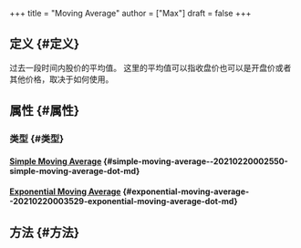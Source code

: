 +++
title = "Moving Average"
author = ["Max"]
draft = false
+++

## 定义 {#定义}

过去一段时间内股价的平均值。
这里的平均值可以指收盘价也可以是开盘价或者其他价格，取决于如何使用。


## 属性 {#属性}


### 类型 {#类型}


#### [Simple Moving Average](20210220002550-simple_moving_average.md) {#simple-moving-average--20210220002550-simple-moving-average-dot-md}


#### [Exponential Moving Average](20210220003529-exponential_moving_average.md) {#exponential-moving-average--20210220003529-exponential-moving-average-dot-md}


## 方法 {#方法}
